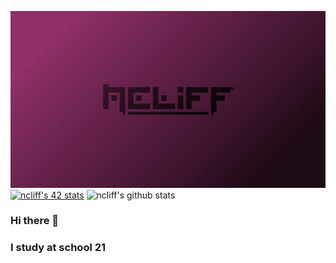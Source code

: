 ![All Text](https://github.com/ncliff-git/screenshots/blob/master/NcliffWallpaper5k.png)
[![ncliff's 42 stats](https://badge42.herokuapp.com/api/stats/ncliff?privacyEmail=true)](https://github.com/JaeSeoKim/badge42)
![ncliff's github stats](https://github-readme-stats.vercel.app/api?username=ncliff-git&bg_color=7f7fd5,86a8e7,91eac9&title_color=fff&text_color=fff)
### Hi there 👋
### I study at school 21
